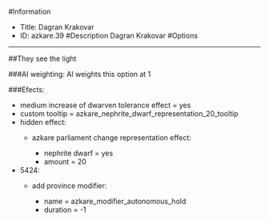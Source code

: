 #Information
 - Title: Dagran Krakovar
 - ID: azkare.39
#Description
Dagran Krakovar
#Options

___
##They see the light

###AI weighting:
AI weights this option at 1


###Efects:<ul><li>medium increase of dwarven tolerance effect = yes</li><li>custom tooltip = azkare_nephrite_dwarf_representation_20_tooltip</li><li>hidden effect:</li><ul><li>azkare parliament change representation effect:</li><ul><li>nephrite dwarf = yes</li><li>amount = 20</li></ul></ul><li>5424:</li><ul><li>add province modifier:</li><ul><li>name = azkare_modifier_autonomous_hold</li><li>duration = -1</li></ul></ul></ul>
